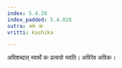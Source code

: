 ```yaml
---
index: 5.4.28
index_padded: 5.4.028
sutra: अवेः कः
vritti: kashika

---
```

अविशब्दात् स्वार्थे कः प्रत्ययो भवति। अविरेव अविकः।